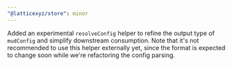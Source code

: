 ```yaml
---
"@latticexyz/store": minor
---
```


Added an experimental `resolveConfig` helper to refine the output type of `mudConfig` and simplify downstream consumption.
Note that it's not recommended to use this helper externally yet, since the format is expected to change soon while we're refactoring the config parsing.
